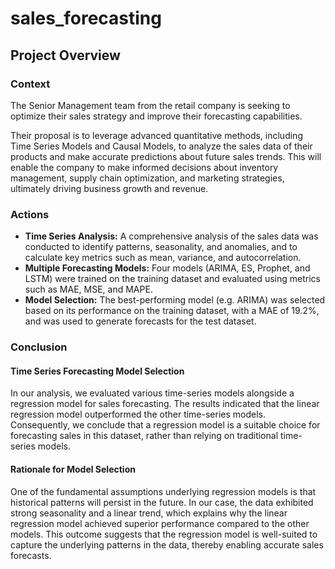 # sales_forecasting

## Project Overview

### Context
The Senior Management team from the retail company is seeking to optimize their sales strategy and improve their forecasting capabilities.

Their proposal is to leverage advanced quantitative methods, including Time Series Models and Causal Models, to analyze the sales data of their products and make accurate predictions about future sales trends. This will enable the company to make informed decisions about inventory management, supply chain optimization, and marketing strategies, ultimately driving business growth and revenue.

### Actions
- **Time Series Analysis:** A comprehensive analysis of the sales data was conducted to identify patterns, seasonality, and anomalies, and to calculate key metrics such as mean, variance, and autocorrelation.
- **Multiple Forecasting Models:** Four models (ARIMA, ES, Prophet, and LSTM) were trained on the training dataset and evaluated using metrics such as MAE, MSE, and MAPE.
- **Model Selection:** The best-performing model (e.g. ARIMA) was selected based on its performance on the training dataset, with a MAE of 19.2%, and was used to generate forecasts for the test dataset.

### Conclusion

#### Time Series Forecasting Model Selection

In our analysis, we evaluated various time-series models alongside a regression model for sales forecasting. The results indicated that the linear regression model outperformed the other time-series models. Consequently, we conclude that a regression model is a suitable choice for forecasting sales in this dataset, rather than relying on traditional time-series models.

#### Rationale for Model Selection

One of the fundamental assumptions underlying regression models is that historical patterns will persist in the future. In our case, the data exhibited strong seasonality and a linear trend, which explains why the linear regression model achieved superior performance compared to the other models. This outcome suggests that the regression model is well-suited to capture the underlying patterns in the data, thereby enabling accurate sales forecasts.
